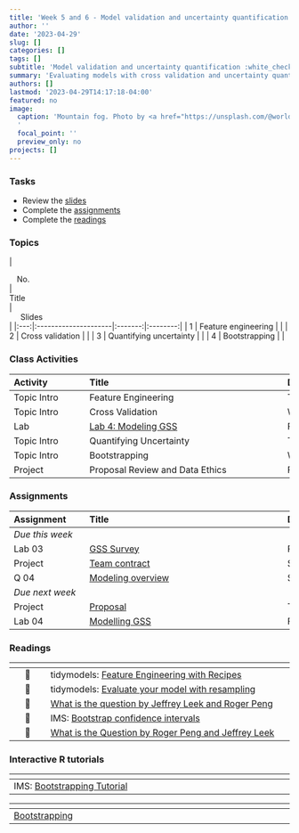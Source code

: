 ```yaml
---
title: 'Week 5 and 6 - Model validation and uncertainty quantification'
author: ''
date: '2023-04-29'
slug: []
categories: []
tags: []
subtitle: 'Model validation and uncertainty quantification :white_check_mark:'
summary: 'Evaluating models with cross validation and uncertainty quantification with bootstrap confidence intervals.'
authors: []
lastmod: '2023-04-29T14:17:18-04:00'
featured: no
image:
  caption: 'Mountain fog. Photo by <a href="https://unsplash.com/@worldsbetweenlines?utm_source=unsplash&utm_medium=referral&utm_content=creditCopyText">Patrick Hendry</a> on <a href="https://unsplash.com/s/photos/maine-fog-boat?utm_source=unsplash&utm_medium=referral&utm_content=creditCopyText">Unsplash</a>
  '
  focal_point: ''
  preview_only: no
projects: []
---
```


### Tasks

- Review the [slides](/post/05-week/#topics)
- Complete the [assignments](/post/05-week/#assignments)
- Complete the [readings](/post/05-week/#readings)


### Topics


<!-- | <div style="width:50px;text-align:center">No.</div> | <div style="width:250px;text-align:left">Title</div> | <div style="width:80px;text-align:center">YouTube</div> |  <div style="width:80px;text-align:center">Slides</div> | <div style="width:80px;text-align:center">Length</div> | -->
<!-- |:---:|:---------------------|:-------:|:-----------:|:--------:|:------:| -->
<!-- | 1 | Cross validation | [<span style='color: red;'><i class='fab fa-youtube fa-lg'></i></span>](https://youtu.be/L1KfIISmUT4) | [<span style='color: #4b5357;'><i class='fas fa-desktop fa-lg'></i></span>](https://laurielbaker.github.io/DCS-210/course-materials/slides/u4-d09-cross-validation/u4-d09-cross-validation.html#1) | 44:20 |  -->
<!-- | 2 | Quantifying uncertainty | [<span style='color: red;'><i class='fab fa-youtube fa-lg'></i></span>](https://youtu.be/LYpKrtZmQtI) | [<span style='color: #4b5357;'><i class='fas fa-desktop fa-lg'></i></span>](https://laurielbaker.github.io/DCS-210/course-materials/slides/u4-d10-quantify-uncertainty/u4-d10-quantify-uncertainty.html#1) | 28:50 | -->
<!-- | 3 | Bootstrapping | [<span style='color: red;'><i class='fab fa-youtube fa-lg'></i></span>](https://youtu.be/bdqpI3iVOso) | [<span style='color: #4b5357;'><i class='fas fa-desktop fa-lg'></i></span>](https://laurielbaker.github.io/DCS-210/course-materials/slides/u4-d11-bootstrap/u4-d11-bootstrap.html#1) | 15:06 |  -->

| <div style="width:50px;text-align:center">No.</div> | <div style="width:250px;text-align:left">Title</div> | <div style="width:80px;text-align:center">Slides</div> |
|:---:|:---------------------|:-------:|:--------:|
| 1 | Feature engineering | [<span style='color: #4b5357;'><i class='fas fa-desktop fa-lg'></i></span>](https://laurielbaker.github.io/DCS-210/course-materials/slides/u4-d08-feature-engineering/u4-d08-feature-engineering.html) |
| 2 | Cross validation | [<span style='color: #4b5357;'><i class='fas fa-desktop fa-lg'></i></span>](https://laurielbaker.github.io/DCS-210/course-materials/slides/u4-d09-cross-validation/u4-d09-cross-validation.html#1) | 
| 3 | Quantifying uncertainty | [<span style='color: #4b5357;'><i class='fas fa-desktop fa-lg'></i></span>](https://laurielbaker.github.io/DCS-210/course-materials/slides/u4-d10-quantify-uncertainty/u4-d10-quantify-uncertainty.html#1) |
| 4 | Bootstrapping | [<span style='color: #4b5357;'><i class='fas fa-desktop fa-lg'></i></span>](https://laurielbaker.github.io/DCS-210/course-materials/slides/u4-d11-bootstrap/u4-d11-bootstrap.html#1) |


### Class Activities

| <div style="width:120px;text-align:left">Activity</div> | <div style="width:340px;text-align:left">Title</div> | <div style="width:200px;text-align:left">Date</div> |
|:---|:---|:---|
| Topic Intro | Feature Engineering | Tue, 2 May |
| Topic Intro | Cross Validation | Wed, 3 May |
| Lab | [Lab 4: Modeling GSS](https://laurielbaker.github.io/DCS-210/course-materials/hw-instructions/hw-09/hw-09-modeling-gss.html) | Fri, 5 May | 
| Topic Intro | Quantifying Uncertainty | Tue, 9 May |
| Topic Intro | Bootstrapping | Wed, 10 May |
| Project | Proposal Review and Data Ethics | Fri, 12 May | 

### Assignments

| <div style="width:120px;text-align:left">Assignment</div> | <div style="width:340px;text-align:left">Title</div> | <div style="width:200px;text-align:left">Due</div> |
|:---|:---|:---|
| *Due this week* | | |
| Lab 03 | [GSS Survey](https://laurielbaker.github.io/DCS-210/course-materials/hw-instructions/hw-08/hw-08-exploring-gss.html) | Fri, 5 May 23:59 EST |
| Project| [Team contract](/#project) | Sat, 6 May 23:59 EST |
| Q 04 | [Modeling overview](https://laurie-the-student-baker.shinyapps.io/09-modeling-overview/#section-questions)  | Sun, 7 May 23:59 EST |
| *Due next week* | | |
| Project | [Proposal](/#project) | Thu, May 11, 23:59 EST|
| Lab 04 | [Modelling GSS](https://laurielbaker.github.io/DCS-210/course-materials/hw-instructions/hw-09/hw-09-modeling-gss.html)  | Fri, May 19, 23:59 EST |


### Readings

| <div style="width:50px"></div>  | <div style="width:420px"></div>  |  <div style="width:200px"></div> |
|:---:|:---|:---:|
| :page_facing_up: | tidymodels: [Feature Engineering with Recipes](https://www.tidymodels.org/start/recipes/) | **Required** |
| :page_facing_up: | tidymodels: [Evaluate your model with resampling](https://www.tidymodels.org/start/resampling/) | **Required** |
| :page_facing_up: | [What is the question by Jeffrey Leek and Roger Peng](https://www.science.org/doi/10.1126/science.aaa6146) | **Required** |
| :open_book: | IMS: [Bootstrap confidence intervals](https://openintro-ims.netlify.app/inference-applications.html?q=bootstrapping#inference-applications) | **Required** |
| :page_facing_up: | [What is the Question by Roger Peng and Jeffrey Leek](https://www.aaas.org/sites/default/files/Stats_What_Question_2015.pdf?g_zGQR5m3rDJqwXqJ3DxLI5pXZ3hNdHk) | **Required** |

### Interactive R tutorials

|  <div style="width:480px"></div>  |  <div style="width:200px"></div>  |
|:---|:---|
| IMS: [Bootstrapping Tutorial](https://openintro.shinyapps.io/ims-05-infer-05/) | Related to Lab 04 |


|  <div style="width:480px"></div>  |  <div style="width:200px"></div>  |
|:---|:---|
| [Bootstrapping](https://openintro.shinyapps.io/ims-05-infer-05/#section-rent-in-manhattan) | Bootstrapping Practice|


